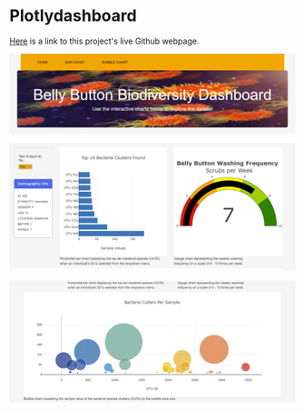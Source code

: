 # Plotlydashboard
[Here](https://jmsuarez1997.github.io/Plotlydashboard/) is a link to this project's live Github webpage. 

![Navbar](https://raw.githubusercontent.com/jmsuarez1997/Plotlydashboard/main/static/images/Navbar.png)

![Dashboard](https://raw.githubusercontent.com/jmsuarez1997/Plotlydashboard/main/static/images/Dashboard.png)


![BubbleChart](https://raw.githubusercontent.com/jmsuarez1997/Plotlydashboard/main/static/images/BubbleChart.png)


